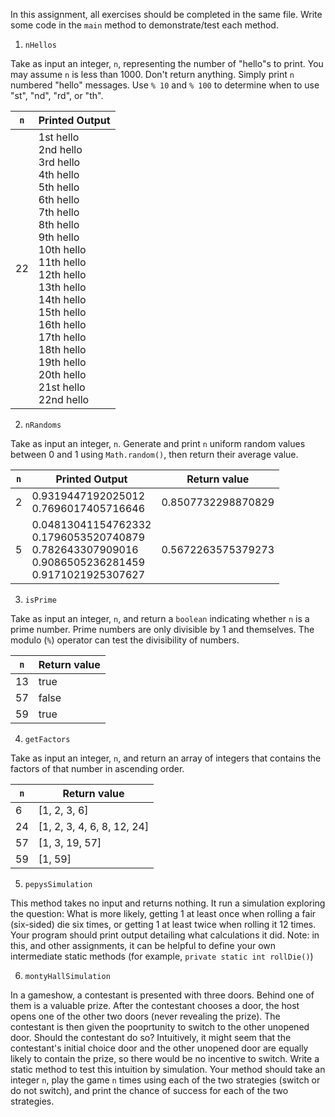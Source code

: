 In this assignment, all exercises should be completed in the same file. Write some code in the `main` method to demonstrate/test each method.

1. `nHellos`

Take as input an integer, `n`, representing the number of "hello"s to print. You may assume `n` is less than 1000. Don't return anything. Simply print `n` numbered "hello" messages. Use `% 10` and `% 100` to determine when to use "st", "nd", "rd", or "th".

`n` | Printed Output 
---|---
22 | 1st hello <br> 2nd hello <br> 3rd hello <br> 4th hello <br> 5th hello <br> 6th hello <br> 7th hello <br> 8th hello <br> 9th hello <br> 10th hello <br> 11th hello <br> 12th hello <br> 13th hello <br> 14th hello <br> 15th hello <br> 16th hello <br> 17th hello <br> 18th hello <br> 19th hello <br> 20th hello <br> 21st hello <br> 22nd hello

2. `nRandoms`

Take as input an integer, `n`. Generate and print `n` uniform random values between 0 and 1 using `Math.random()`, then return their average value.

`n` | Printed Output | Return value
---|---|---
2 | 0.9319447192025012 <br> 0.7696017405716646 | 0.8507732298870829
5 | 0.04813041154762332 <br> 0.1796053520740879 <br> 0.782643307909016 <br> 0.9086505236281459 <br> 0.9171021925307627 | 0.5672263575379273

3. `isPrime`

Take as input an integer, `n`, and return a `boolean` indicating whether `n` is a prime number. Prime numbers are only divisible by 1 and themselves. The modulo (`%`) operator can test the divisibility of numbers.

`n` | Return value
--- | ---
13 | true
57 | false
59 | true

4. `getFactors`

Take as input an integer, `n`, and return an array of integers that contains the factors of that number in ascending order.

`n` | Return value
--- | ---
6 | [1, 2, 3, 6] 
24 | [1, 2, 3, 4, 6, 8, 12, 24]
57 | [1, 3, 19, 57]
59 | [1, 59]


5. `pepysSimulation`

This method takes no input and returns nothing. It run a simulation exploring the question: What is more likely, getting 1 at least once when rolling a fair (six-sided) die six times, or getting 1 at least twice when rolling it 12 times. Your program should print output detailing what calculations it did. Note: in this, and other assignments, it can be helpful to define your own intermediate static methods (for example, `private static int rollDie()`)

6. `montyHallSimulation`

In a gameshow, a contestant is presented with three doors. Behind one of them is a valuable prize. After the contestant chooses a door, the host opens one of the other two doors (never revealing the prize). The contestant is then given the pooprtunity to switch to the other unopened door. Should the contestant do so? Intuitively, it might seem that the contestant's initial choice door and the other unopened door are equally likely to contain the prize, so there would be no incentive to switch.  Write a static method to test this intuition by simulation. Your method should take an integer `n`, play the game `n` times using each of the two strategies (switch or do not switch), and print the chance of success for each of the two strategies.